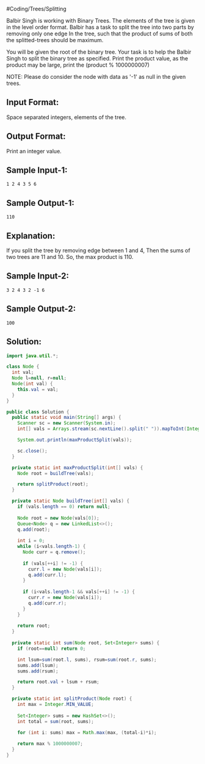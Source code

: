 #Coding/Trees/Splitting 

Balbir Singh is working with Binary Trees.
The elements of the tree is given in the level order format.
Balbir has a task to split the tree into two parts by removing only one edge
In the tree, such that the product of sums of both the splitted-trees should be maximum.

You will be given the root of the binary tree.
Your task is to help the Balbir Singh to split the binary tree as specified.
Print the product value, as the product may be large, print the (product % 1000000007)

NOTE: Please do consider the node with data as '-1' as null in the given trees.

Input Format:
-------------
Space separated integers, elements of the tree.

Output Format:
--------------
Print an integer value.

Sample Input-1:
---------------
```
1 2 4 3 5 6
```

Sample Output-1:
----------------
```
110
```

Explanation:
------------
If you split the tree by removing edge between 1 and 4,
Then the sums of two trees are 11 and 10. So, the max product is 110.

Sample Input-2:
---------------
```
3 2 4 3 2 -1 6
```

Sample Output-2:
----------------
```
100
```

## Solution:

```java
import java.util.*;

class Node {
  int val;
  Node l=null, r=null;
  Node(int val) {
    this.val = val;
  }
}

public class Solution {
  public static void main(String[] args) {
    Scanner sc = new Scanner(System.in);
    int[] vals = Arrays.stream(sc.nextLine().split(" ")).mapToInt(Integer::parseInt).toArray();

    System.out.println(maxProductSplit(vals));

    sc.close();
  }

  private static int maxProductSplit(int[] vals) {
    Node root = buildTree(vals);

    return splitProduct(root);
  }

  private static Node buildTree(int[] vals) {
    if (vals.length == 0) return null;
    
    Node root = new Node(vals[0]);
    Queue<Node> q = new LinkedList<>();
    q.add(root);
    
    int i = 0;
    while (i<vals.length-1) {
      Node curr = q.remove();
      
      if (vals[++i] != -1) {
        curr.l = new Node(vals[i]);
        q.add(curr.l);
      }
      
      if (i<vals.length-1 && vals[++i] != -1) {
        curr.r = new Node(vals[i]);
        q.add(curr.r);
      }
    }
    
    return root;
  }
  
  private static int sum(Node root, Set<Integer> sums) {
    if (root==null) return 0;

    int lsum=sum(root.l, sums), rsum=sum(root.r, sums);
    sums.add(lsum);
    sums.add(rsum);

    return root.val + lsum + rsum;
  }

  private static int splitProduct(Node root) {
    int max = Integer.MIN_VALUE;
    
    Set<Integer> sums = new HashSet<>();
    int total = sum(root, sums);

    for (int i: sums) max = Math.max(max, (total-i)*i);
    
    return max % 1000000007;
  }
}
```